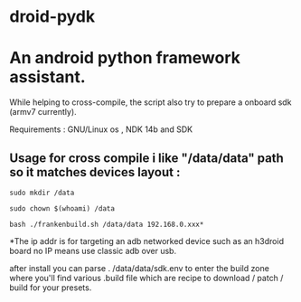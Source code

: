 # droid-pydk


# An android python framework assistant. 


While helping to cross-compile, the script also try to prepare a onboard sdk (armv7 currently).

Requirements : GNU/Linux os , NDK 14b and SDK


Usage for cross compile i like "/data/data" path so it matches devices layout :
--

```
sudo mkdir /data

sudo chown $(whoami) /data

bash ./frankenbuild.sh /data/data 192.168.0.xxx*
```

*The ip addr is for targeting an adb networked device such as an h3droid board no IP means use classic adb over usb.


after install you can parse . /data/data/sdk.env to enter the build zone where you'll find various .build file which are recipe to download / patch / build for your presets.
